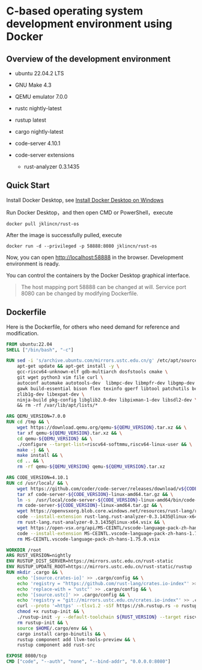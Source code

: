 # C-based operating system development environment using Docker

## Overview of the development environment

- ubuntu 22.04.2 LTS
- GNU Make 4.3
- QEMU emulator 7.0.0
- rustc nightly-latest
- rustup latest
- cargo nightly-latest
- code-server 4.10.1
- code-server extensions

     - rust-analyzer 0.3.1435

## Quick Start

Install Docker Desktop, see [Install Docker Desktop on Windows](https://docs.docker.com/desktop/install/windows-install/)

Run Docker Desktop，and then open CMD or PowerShell，execute

```
docker pull jklincn/rust-os
```

After the image is successfully pulled, execute

```
docker run -d --privileged -p 58888:8080 jklincn/rust-os
```

Now, you can open [http://localhost:58888](http://localhost:58888) in the browser. Development environment is ready.

You can control the containers by the Docker Desktop graphical interface.

>The host mapping port 58888 can be changed at will. Service port 8080 can be changed by modifying Dockerfile.

## Dockerfile

Here is the Dockerfile, for others who need demand for reference and modification.

```dockerfile
FROM ubuntu:22.04
SHELL ["/bin/bash", "-c"]

RUN sed -i 's/archive.ubuntu.com/mirrors.ustc.edu.cn/g' /etc/apt/sources.list && \
    apt-get update && apt-get install -y \
    gcc-riscv64-unknown-elf gdb-multiarch dosfstools cmake \
    git wget python3 vim file curl \
    autoconf automake autotools-dev  libmpc-dev libmpfr-dev libgmp-dev \
    gawk build-essential bison flex texinfo gperf libtool patchutils bc \
    zlib1g-dev libexpat-dev \
    ninja-build pkg-config libglib2.0-dev libpixman-1-dev libsdl2-dev \ 
    && rm -rf /var/lib/apt/lists/*

ARG QEMU_VERSION=7.0.0
RUN cd /tmp && \
    wget https://download.qemu.org/qemu-${QEMU_VERSION}.tar.xz && \
    tar xf qemu-${QEMU_VERSION}.tar.xz && \
    cd qemu-${QEMU_VERSION} && \
    ./configure --target-list=riscv64-softmmu,riscv64-linux-user && \
    make -j && \
    make install && \
    cd .. && \
    rm -rf qemu-${QEMU_VERSION} qemu-${QEMU_VERSION}.tar.xz

ARG CODE_VERSION=4.10.1
RUN cd /usr/local/ && \
    wget https://github.com/coder/code-server/releases/download/v${CODE_VERSION}/code-server-${CODE_VERSION}-linux-amd64.tar.gz && \
    tar xf code-server-${CODE_VERSION}-linux-amd64.tar.gz && \
    ln -s  /usr/local/code-server-${CODE_VERSION}-linux-amd64/bin/code-server /usr/bin/code && \
    rm code-server-${CODE_VERSION}-linux-amd64.tar.gz && \
    wget https://openvsxorg.blob.core.windows.net/resources/rust-lang/rust-analyzer/linux-x64/0.3.1435/rust-lang.rust-analyzer-0.3.1435@linux-x64.vsix && \
    code --install-extension rust-lang.rust-analyzer-0.3.1435@linux-x64.vsix && \
    rm rust-lang.rust-analyzer-0.3.1435@linux-x64.vsix && \
    wget https://open-vsx.org/api/MS-CEINTL/vscode-language-pack-zh-hans/1.75.0/file/MS-CEINTL.vscode-language-pack-zh-hans-1.75.0.vsix && \
    code --install-extension MS-CEINTL.vscode-language-pack-zh-hans-1.75.0.vsix && \
    rm MS-CEINTL.vscode-language-pack-zh-hans-1.75.0.vsix

WORKDIR /root
ARG RUST_VERSION=nightly
ENV RUSTUP_DIST_SERVER=https://mirrors.ustc.edu.cn/rust-static
ENV RUSTUP_UPDATE_ROOT=https://mirrors.ustc.edu.cn/rust-static/rustup
RUN mkdir .cargo && \
    echo '[source.crates-io]' >> .cargo/config && \
    echo 'registry = "https://github.com/rust-lang/crates.io-index"' >> .cargo/config && \
    echo 'replace-with = "ustc"' >> .cargo/config && \
    echo '[source.ustc]' >> .cargo/config && \
    echo 'registry = "git://mirrors.ustc.edu.cn/crates.io-index"' >> .cargo/config && \
    curl --proto '=https' --tlsv1.2 -sSf https://sh.rustup.rs -o rustup-init && \
    chmod +x rustup-init && \
    ./rustup-init -y --default-toolchain ${RUST_VERSION} --target riscv64imac-unknown-none-elf && \
    rm rustup-init && \
    source $HOME/.cargo/env && \
    cargo install cargo-binutils && \
    rustup component add llvm-tools-preview && \
    rustup component add rust-src

EXPOSE 8080/tcp
CMD ["code", "--auth", "none", "--bind-addr", "0.0.0.0:8080"]
```